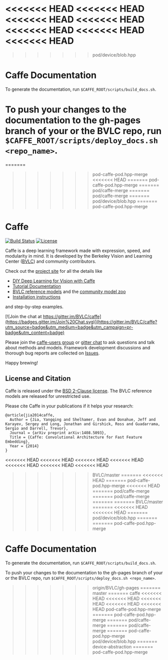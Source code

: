 <<<<<<< HEAD
<<<<<<< HEAD
<<<<<<< HEAD
<<<<<<< HEAD
<<<<<<< HEAD
<<<<<<< HEAD
<<<<<<< HEAD
=======
>>>>>>> pod/device/blob.hpp
# Caffe Documentation

To generate the documentation, run `$CAFFE_ROOT/scripts/build_docs.sh`.

To push your changes to the documentation to the gh-pages branch of your or the BVLC repo, run `$CAFFE_ROOT/scripts/deploy_docs.sh <repo_name>`.
=======
=======
>>>>>>> pod-caffe-pod.hpp-merge
<<<<<<< HEAD
=======
>>>>>>> pod-caffe-pod.hpp-merge
=======
>>>>>>> pod/caffe-merge
=======
>>>>>>> pod/caffe-merge
=======
>>>>>>> pod/device/blob.hpp
=======
>>>>>>> pod-caffe-pod.hpp-merge
# Caffe

[![Build Status](https://travis-ci.org/BVLC/caffe.svg?branch=master)](https://travis-ci.org/BVLC/caffe)
[![License](https://img.shields.io/badge/license-BSD-blue.svg)](LICENSE)

Caffe is a deep learning framework made with expression, speed, and modularity in mind.
It is developed by the Berkeley Vision and Learning Center ([BVLC](http://bvlc.eecs.berkeley.edu)) and community contributors.

Check out the [project site](http://caffe.berkeleyvision.org) for all the details like

- [DIY Deep Learning for Vision with Caffe](https://docs.google.com/presentation/d/1UeKXVgRvvxg9OUdh_UiC5G71UMscNPlvArsWER41PsU/edit#slide=id.p)
- [Tutorial Documentation](http://caffe.berkeleyvision.org/tutorial/)
- [BVLC reference models](http://caffe.berkeleyvision.org/model_zoo.html) and the [community model zoo](https://github.com/BVLC/caffe/wiki/Model-Zoo)
- [Installation instructions](http://caffe.berkeleyvision.org/installation.html)

and step-by-step examples.

[![Join the chat at https://gitter.im/BVLC/caffe](https://badges.gitter.im/Join%20Chat.svg)](https://gitter.im/BVLC/caffe?utm_source=badge&utm_medium=badge&utm_campaign=pr-badge&utm_content=badge)

Please join the [caffe-users group](https://groups.google.com/forum/#!forum/caffe-users) or [gitter chat](https://gitter.im/BVLC/caffe) to ask questions and talk about methods and models.
Framework development discussions and thorough bug reports are collected on [Issues](https://github.com/BVLC/caffe/issues).

Happy brewing!

## License and Citation

Caffe is released under the [BSD 2-Clause license](https://github.com/BVLC/caffe/blob/master/LICENSE).
The BVLC reference models are released for unrestricted use.

Please cite Caffe in your publications if it helps your research:

    @article{jia2014caffe,
      Author = {Jia, Yangqing and Shelhamer, Evan and Donahue, Jeff and Karayev, Sergey and Long, Jonathan and Girshick, Ross and Guadarrama, Sergio and Darrell, Trevor},
      Journal = {arXiv preprint arXiv:1408.5093},
      Title = {Caffe: Convolutional Architecture for Fast Feature Embedding},
      Year = {2014}
    }
<<<<<<< HEAD
<<<<<<< HEAD
<<<<<<< HEAD
<<<<<<< HEAD
<<<<<<< HEAD
<<<<<<< HEAD
<<<<<<< HEAD
>>>>>>> BVLC/master
=======
<<<<<<< HEAD
=======
>>>>>>> pod-caffe-pod.hpp-merge
<<<<<<< HEAD
=======
>>>>>>> pod/caffe-merge
=======
>>>>>>> pod/caffe-merge
=======
=======
>>>>>>> BVLC/master
=======
<<<<<<< HEAD
<<<<<<< HEAD
=======
>>>>>>> pod/device/blob.hpp
=======
=======
>>>>>>> pod-caffe-pod.hpp-merge
# Caffe Documentation

To generate the documentation, run `$CAFFE_ROOT/scripts/build_docs.sh`.

To push your changes to the documentation to the gh-pages branch of your or the BVLC repo, run `$CAFFE_ROOT/scripts/deploy_docs.sh <repo_name>`.
>>>>>>> origin/BVLC/gh-pages
=======
>>>>>>> master
=======
>>>>>>> caffe
<<<<<<< HEAD
<<<<<<< HEAD
<<<<<<< HEAD
<<<<<<< HEAD
<<<<<<< HEAD
>>>>>>> pod-caffe-pod.hpp-merge
=======
>>>>>>> pod-caffe-pod.hpp-merge
=======
>>>>>>> pod/caffe-merge
=======
>>>>>>> pod/caffe-merge
=======
>>>>>>> pod-caffe-pod.hpp-merge
>>>>>>> pod/device/blob.hpp
=======
>>>>>>> device-abstraction
=======
>>>>>>> pod-caffe-pod.hpp-merge
